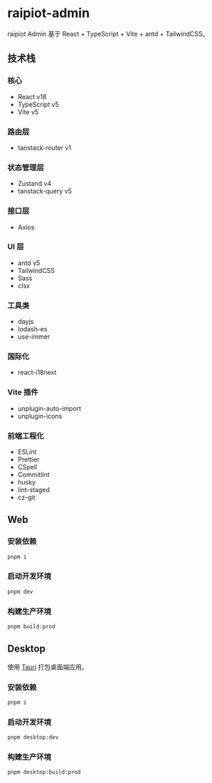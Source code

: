 # raipiot-admin

raipiot Admin 基于 React + TypeScript + Vite + antd + TailwindCSS。

## 技术栈

### 核心

- React v18
- TypeScript v5
- Vite v5

### 路由层

- tanstack-router v1

### 状态管理层

- Zustand v4
- tanstack-query v5

### 接口层

- Axios

### UI 层

- antd v5
- TailwindCSS
- Sass
- clsx

### 工具类

- dayjs
- lodash-es
- use-immer

### 国际化

- react-i18next

### Vite 插件

- unplugin-auto-import
- unplugin-icons

### 前端工程化

- ESLint
- Prettier
- CSpell
- Commitlint
- husky
- lint-staged
- cz-git

## Web

### 安装依赖

```bash
pnpm i
```

### 启动开发环境

```bash
pnpm dev
```

### 构建生产环境

```bash
pnpm build:prod
```

## Desktop

使用 [Tauri](https://tauri.app/) 打包桌面端应用。

### 安装依赖

```bash
pnpm i
```

### 启动开发环境

```bash
pnpm desktop:dev
```

### 构建生产环境

```bash
pnpm desktop:build:prod
```
